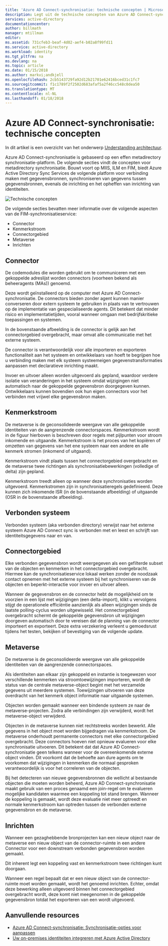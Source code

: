 ```yaml
---
title: 'Azure AD Connect-synchronisatie: technische concepten | Microsoft Docs'
description: Legt uit de technische concepten van Azure AD Connect-synchronisatie.
services: active-directory
documentationcenter: 
author: billmath
manager: mtillman
editor: 
ms.assetid: 731cfeb3-beaf-4d02-aef4-b02a8f99fd11
ms.service: active-directory
ms.workload: identity
ms.tgt_pltfrm: na
ms.devlang: na
ms.topic: article
ms.date: 01/15/2018
ms.author: markvi;andkjell
ms.openlocfilehash: 2cb5143729fa92d12b21701e62416bced31c1fc7
ms.sourcegitcommit: f1c1789f2f2502d683afaf5a2f46cc548c0dea50
ms.translationtype: MT
ms.contentlocale: nl-NL
ms.lasthandoff: 01/18/2018
---
```

# <a name="azure-ad-connect-sync-technical-concepts"></a>Azure AD Connect-synchronisatie: technische concepten
In dit artikel is een overzicht van het onderwerp [Understanding architectuur](active-directory-aadconnectsync-technical-concepts.md).

Azure AD Connect-synchronisatie is gebaseerd op een effen metadirectory synchronisatie-platform.
De volgende secties vindt de concepten voor metadirectory synchronisatie.
Bouwt voort op MIIS, ILM en FIM, biedt Azure Active Directory Sync Services de volgende platform voor verbinding maken met gegevensbronnen, synchroniseren van gegevens tussen gegevensbronnen, evenals de inrichting en het opheffen van inrichting van identiteiten.

![Technische concepten](./media/active-directory-aadconnectsync-technical-concepts/scenario.png)

De volgende secties bevatten meer informatie over de volgende aspecten van de FIM-synchronisatieservice:

* Connector
* Kenmerkstroom
* Connectorgebied
* Metaverse
* Inrichten

## <a name="connector"></a>Connector
De codemodules die worden gebruikt om te communiceren met een gekoppelde adreslijst worden connectors (voorheen bekend als beheeragents (MAs)) genoemd.

Deze wordt geïnstalleerd op de computer met Azure AD Connect-synchronisatie. De connectors bieden zonder agent kunnen manier converseren door extern systeem te gebruiken in plaats van te vertrouwen op de implementatie van gespecialiseerde agents. Dit betekent dat minder risico en implementatietijden, vooral wanneer omgaan met bedrijfskritieke toepassingen en systemen.

In de bovenstaande afbeelding is de connector is gelijk aan het connectorgebied overgebracht, maar omvat alle communicatie met het externe systeem.

De connector is verantwoordelijk voor alle importeren en exporteren functionaliteit aan het systeem en ontwikkelaars van hoeft te begrijpen hoe u verbinding maken met elk systeem systeemeigen gegevenstransformaties aanpassen met declaratieve inrichting maakt.

Invoer en uitvoer alleen worden uitgevoerd als gepland, waardoor verdere isolatie van veranderingen in het systeem omdat wijzigingen niet automatisch naar de gekoppelde gegevensbron doorgegeven kunnen. Ontwikkelaars kunnen bovendien ook hun eigen connectors voor het verbinden met vrijwel elke gegevensbron maken.

## <a name="attribute-flow"></a>Kenmerkstroom
De metaverse is de geconsolideerde weergave van alle gekoppelde identiteiten van de aangrenzende connectorspaces. Kenmerkstroom wordt in de figuur hierboven is beschreven door regels met pijlpunten voor stroom inkomende en uitgaande. Kenmerkstroom is het proces van het kopiëren of omzetten van gegevens van het ene systeem naar een andere en alle kenmerk stromen (inkomend of uitgaand).

Kenmerkstroom vindt plaats tussen het connectorgebied overgebracht en de metaverse twee richtingen als synchronisatiebewerkingen (volledige of delta) zijn gepland.

Kenmerkstroom treedt alleen op wanneer deze synchronisaties worden uitgevoerd. Kenmerkstromen zijn in synchronisatieregels gedefinieerd. Deze kunnen zich inkomende ISR (in de bovenstaande afbeelding) of uitgaande (OSR in de bovenstaande afbeelding).

## <a name="connected-system"></a>Verbonden systeem
Verbonden systeem (aka verbonden directory) verwijst naar het externe systeem Azure AD Connect sync is verbonden met en leest en schrijft van identiteitsgegevens naar en van.

## <a name="connector-space"></a>Connectorgebied
Elke verbonden gegevensbron wordt weergegeven als een gefilterde subset van de objecten en kenmerken in het connectorgebied overgebracht.
Hiermee kan de synchronisatieservice lokaal werken zonder de noodzaak contact opnemen met het externe systeem bij het synchroniseren van de objecten en beperkt-interactie voor invoer en uitvoer alleen.

Wanneer de gegevensbron en de connector hebt de mogelijkheid om te voorzien in een lijst met wijzigingen (een delta-import), klikt u vervolgens stijgt de operationele efficiëntie aanzienlijk als alleen wijzigingen sinds de laatste polling-cyclus worden uitgewisseld. Het connectorgebied overgebracht schermt de gekoppelde gegevensbron uit wijzigingen doorgeven automatisch door te vereisen dat de planning van de connector importeert en exporteert. Deze extra verzekering verleent u gemoedsrust tijdens het testen, bekijken of bevestiging van de volgende update.

## <a name="metaverse"></a>Metaverse
De metaverse is de geconsolideerde weergave van alle gekoppelde identiteiten van de aangrenzende connectorspaces.

Als identiteiten aan elkaar zijn gekoppeld en instantie is toegewezen voor verschillende kenmerken via stroomtoewijzingen importeren, wordt de status van de centrale metaverse-object begint met het verzamelde gegevens uit meerdere systemen. Toewijzingen uitvoeren van deze overdracht van het kenmerk object informatie naar uitgaande systemen.

Objecten worden gemaakt wanneer een bindende systeem ze naar de metaverse-projecten. Zodra alle verbindingen zijn verwijderd, wordt het metaverse-object verwijderd.

Objecten in de metaverse kunnen niet rechtstreeks worden bewerkt. Alle gegevens in het object moet worden bijgedragen via kenmerkstroom. De metaverse onderhoudt permanente connectors met elke connectorgebied overgebracht. Deze connectors hoeven niet opnieuw evalueren voor elke synchronisatie uitvoeren. Dit betekent dat dat Azure AD Connect-synchronisatie geen telkens wanneer voor de overeenkomende externe object vinden. Dit voorkomt dat de behoefte aan dure agents om te voorkomen dat wijzigingen in kenmerken die normaal gesproken verantwoordelijk is voor het correleren van de objecten.

Bij het detecteren van nieuwe gegevensbronnen die wellicht al bestaande objecten die moeten worden beheerd, Azure AD Connect-synchronisatie maakt gebruik van een proces genaamd een join-regel om te evalueren mogelijke kandidaten waarmee een koppeling tot stand brengen.
Wanneer de koppeling is gemaakt, wordt deze evaluatie niet meer optreedt en normale kenmerkstroom kan optreden tussen de verbonden externe gegevensbron en de metaverse.

## <a name="provisioning"></a>Inrichten
Wanneer een gezaghebbende bronprojecten kan een nieuw object naar de metaverse een nieuw object van de connector-ruimte in een andere Connector voor een downstream verbonden gegevensbron worden gemaakt.

Dit inherent legt een koppeling vast en kenmerkstroom twee richtingen kunt doorgaan.

Wanneer een regel bepaalt dat er een nieuw object van de connector-ruimte moet worden gemaakt, wordt het genoemd inrichten. Echter, omdat deze bewerking alleen uitgevoerd binnen het connectorgebied overgebracht wordt, deze komt niet meegenomen in de gekoppelde gegevensbron totdat het exporteren van een wordt uitgevoerd.

## <a name="additional-resources"></a>Aanvullende resources
* [Azure AD Connect-synchronisatie: Synchronisatie-opties voor aanpassen](active-directory-aadconnectsync-whatis.md)
* [Uw on-premises identiteiten integreren met Azure Active Directory](active-directory-aadconnect.md)

<!--Image references-->
[1]: ./media/active-directory-aadsync-technical-concepts/ic750598.png
